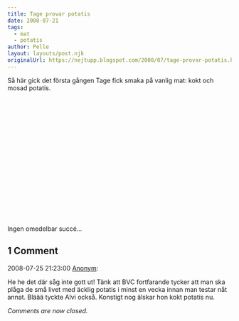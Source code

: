 ```yaml
---
title: Tage provar potatis
date: 2008-07-21
tags: 
  - mat
  - potatis	
author: Pelle
layout: layouts/post.njk
originalUrl: https://nejtupp.blogspot.com/2008/07/tage-provar-potatis.html
---
```


Så här gick det första gången Tage fick smaka på vanlig mat: kokt och mosad potatis.<br><br><object id="BLOG_video-3b69675ddfc68343" class="BLOG_video_class" contentid="3b69675ddfc68343" height="266" width="320"></object><br><br>Ingen omedelbar succé...

<div class="comments">
	<div class="comments-header"><h2>1 Comment</h2></div>
	<div class="comments-body">
			<div class="comment" id="comment-2621949185255444539">
				<p class="comment-header">
					<date datetime="2008-07-25T21:23:00.000+02:00">2008-07-25 21:23:00</date> 
					<a href="undefined" rel="nofollow">Anonym</a>:
				</p>
				<div class="comment-content"><p>He he det där såg inte gott ut! Tänk att BVC fortfarande tycker att man ska plåga de små livet med äcklig potatis i minst en vecka innan man testar nåt annat. Bläää tyckte Alvi också. Konstigt nog älskar hon kokt potatis nu.</p></div>
				<div class="comment-footer"></div>
			</div></div>
	<p class="comments-footer"><em>Comments are now closed.</em></p>
</div>